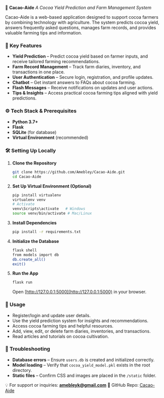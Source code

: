 
🚀 **Cacao-Aide**
*A Cocoa Yield Prediction and Farm Management System*

Cacao-Aide is a web-based application designed to support cocoa farmers by combining technology with agriculture. The system predicts cocoa yield, answers frequently asked questions, manages farm records, and provides valuable farming tips and information.

### 🔑 Key Features

* **Yield Prediction** – Predict cocoa yield based on farmer inputs, and receive tailored farming recommendations.
* **Farm Record Management** – Track farm diaries, inventory, and transactions in one place.
* **User Authentication** – Secure login, registration, and profile updates.
* **Chatbot** – Get instant answers to FAQs about cocoa farming.
* **Flash Messages** – Receive notifications on updates and user actions.
* **Tips & Insights** – Access practical cocoa farming tips aligned with yield predictions.

### ⚙️ Tech Stack & Prerequisites

* **Python 3.7+**
* **Flask**
* **SQLite** (for database)
* **Virtual Environment** (recommended)

### 🛠️ Setting Up Locally

1. **Clone the Repository**

   ```bash
   git clone https://github.com/Amebley/Cacao-Aide.git  
   cd Cacao-Aide
   ```

2. **Set Up Virtual Environment (Optional)**

   ```bash
   pip install virtualenv  
   virtualenv venv  
   # Activate  
   venv\Scripts\activate   # Windows  
   source venv/bin/activate # Mac/Linux  
   ```

3. **Install Dependencies**

   ```bash
   pip install -r requirements.txt
   ```

4. **Initialize the Database**

   ```bash
   flask shell  
   from models import db  
   db.create_all()  
   exit()
   ```

5. **Run the App**

   ```bash
   flask run
   ```

   Open [http://127.0.0.1:5000](http://127.0.0.1:5000) in your browser.

### 📌 Usage

* Register/login and update user details.
* Use the yield prediction system for insights and recommendations.
* Access cocoa farming tips and helpful resources.
* Add, view, edit, or delete farm diaries, inventories, and transactions.
* Read articles and tutorials on cocoa cultivation.

### 🐞 Troubleshooting

* **Database errors** – Ensure `users.db` is created and initialized correctly.
* **Model loading** – Verify that `cocoa_yield_model.pkl` exists in the root directory.
* **Static files** – Confirm CSS and images are placed in the `/static` folder.

💡 For support or inquiries: **[amebleyk@gmail.com](mailto:amebleyk@gmail.com)**
🔗 GitHub Repo: [Cacao-Aide](https://github.com/Amebley/Cacao-Aide)
